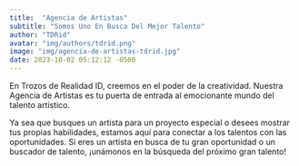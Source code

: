 ```yaml
---
title:  "Agencia de Artistas"
subtitle: "Somos Uno En Busca Del Mejor Talento"
author: "TDRid"
avatar: "img/authors/tdrid.png"
image: "img/agencia-de-artistas-tdrid.jpg"
date: 2023-10-02 05:12:12 -0500
---
```

<!-- Imagen: Incluye una imagen que destaque el talento artístico. -->

En Trozos de Realidad ID, creemos en el poder de la creatividad. Nuestra Agencia de Artistas es tu puerta de entrada al emocionante mundo del talento artístico.

Ya sea que busques un artista para un proyecto especial o desees mostrar tus propias habilidades, estamos aquí para conectar a los talentos con las oportunidades. Si eres un artista en busca de tu gran oportunidad o un buscador de talento, ¡unámonos en la búsqueda del próximo gran talento!
